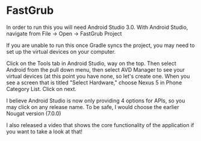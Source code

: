 # FastGrub

In order to run this you will need Android Studio 3.0. With Android Studio, navigate from File -> Open -> FastGrub Project

If you are unable to run this once Gradle syncs the project, you may need to set up the virtual devices on your computer.

Click on the Tools tab in Android Studio, way on the top. Then select Android from the pull down menu, then select AVD Manager to see your virtual devices (at this point you have none, so let's create one. When you see a screen that is titled "Select Hardware," choose Nexus 5 in Phone Category List. Click on next.

I believe Android Studio is now only providing 4 options for APIs, so you may click on any release name. To be safe, I would choose the earlier Nougat version (7.0.0)

I also released a video that shows the core functionality of the application if you want to take a look at that!